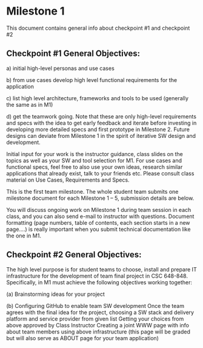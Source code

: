 # Milestone 1 

This document contains general info about checkpoint #1 and checkpoint #2

## Checkpoint #1 General Objectives: 

a) initial high-level personas and use cases 

b) from use cases develop high level functional requirements for the application 

c) list high level architecture, frameworks and tools to be used (generally the same as in M1) 

d) get the teamwork going. Note that these are only high-level requirements and specs with the idea to get early feedback and iterate before investing in developing more detailed specs and first prototype in Milestone 2. Future designs can deviate from Milestone 1 in the spirit of iterative SW design and development.

Initial input for your work is the instructor guidance, class slides on the topics as well as your SW and tool selection for M1. For use cases and functional specs, feel free to also use your own ideas, research similar applications that already exist, talk to your friends etc. Please consult class material on Use Cases, Requirements and Specs.

This is the first team milestone. The whole student team submits one milestone document for each Milestone 1 – 5, submission details are below.

You will discuss ongoing work on Milestone 1 during team session in each class, and you can also send e-mail to instructor with questions. Document formatting (page numbers, table of contents, each section starts in a new page….) is really important when you submit technical documentation like the one in M1.  

## Checkpoint #2 General Objectives: 

The high level purpose is for student teams to choose, install and prepare IT infrastructure for the development of  team final project in CSC 648-848. Specifically, in M1 must achieve the following objectives working together:

(a) Brainstorming ideas for your project 

(b) Configuring GitHub to enable team SW development
Once the team agrees with the final idea for the project, choosing a SW stack and delivery platform and service provider from given list
Getting your choices from above approved by Class Instructor
Creating a joint WWW page with info about team members using above infrastructure (this page will be graded but will also serve as ABOUT page for your team application)
